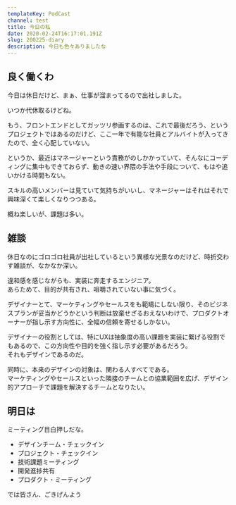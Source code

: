 ```yaml
---
templateKey: PodCast
channel: test
title: 今日の私
date: 2020-02-24T16:17:01.191Z
slug: 200225-diary
description: 今日も色々ありましたな
---
```

## 良く働くわ

今日は休日だけど、まぁ、仕事が溜まってるので出社しました。

いつか代休取るけどね。

もう、フロントエンドとしてガッツリ参画するのは、これで最後だろう、というプロジェクトではあるのだけど、ここ一年で有能な社員とアルバイトが入ってきたので、全く心配していない。

というか、最近はマネージャーという責務がのしかかっていて、そんなにコーディングに集中もできておらず、動きの速い界隈の手法や手段について、もはや追いかける時間もない。

スキルの高いメンバーは見ていて気持ちがいいし、マネージャーはそれはそれで興味深くて楽しくなりつつある。

概ね楽しいが、課題は多い。

## 雑談

休日なのにゴロゴロ社員が出社しているという異様な光景なのだけど、時折交わす雑談が、なかなか深い。

違和感を感じながらも、実装に奔走するエンジニア。\
あらためて、目的が共有され、咀嚼されていない事に気づく。

デザイナーとて、マーケティングやセールスをも範疇にしない限り、そのビジネスプランが妥当かどうかという判断は放棄せざるおえないわけで、プロダクトオーナーが指し示す方向性に、全幅の信頼を寄せるしかない。

デザイナーの役割としては、特にUXは抽象度の高い課題を実装に繋げる役割でもあるので、この方向性や目的を強く指し示す必要があるだろう。\
それもデザインであるのだ。

同時に、本来のデザインの対象は、関わる人すべてである。\
マーケティングやセールスといった隣接のチームとの協業範囲を広げ、デザイン的アプローチで課題を解決するチームとなりたい。

## 明日は

ミーティング目白押しだな。

* デザインチーム・チェックイン
* プロジェクト・チェックイン
* 技術課題ミーティング
* 開発進捗共有
* プロダクト・ミーティング

では皆さん、ごきげんよう
